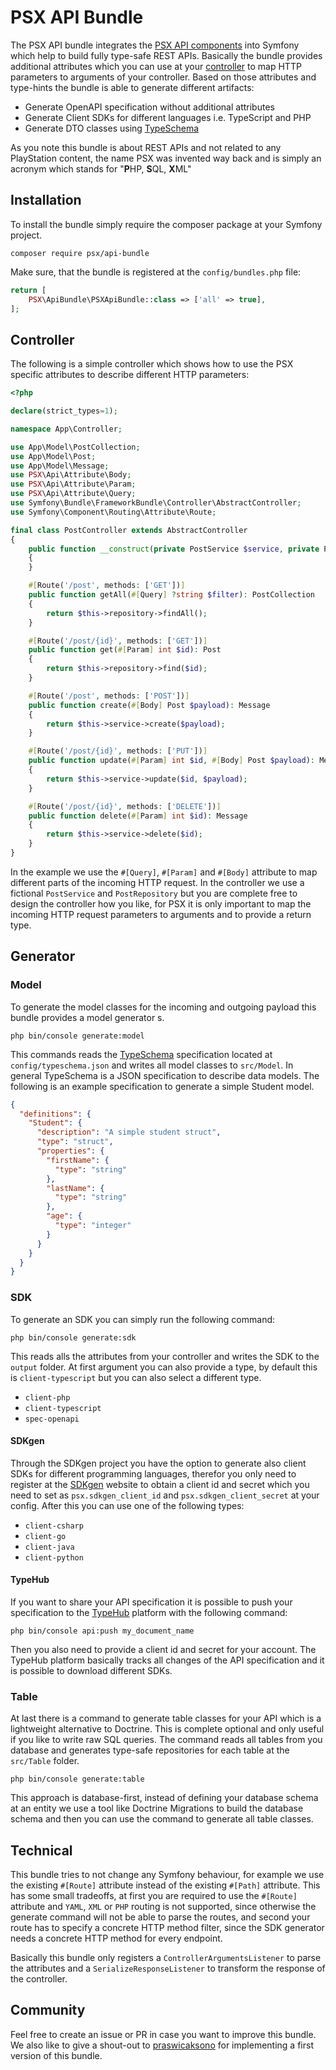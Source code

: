 
# PSX API Bundle

The PSX API bundle integrates the [PSX API components](https://phpsx.org/) into Symfony which help
to build fully type-safe REST APIs. Basically the bundle provides additional attributes which you
can use at your [controller](#controller) to map HTTP parameters to arguments of your controller.
Based on those attributes and type-hints the bundle is able to generate different artifacts:

* Generate OpenAPI specification without additional attributes
* Generate Client SDKs for different languages i.e. TypeScript and PHP
* Generate DTO classes using [TypeSchema](https://typeschema.org/)

As you note this bundle is about REST APIs and not related to any PlayStation content, the name PSX
was invented way back and is simply an acronym which stands for "**P**HP, **S**QL, **X**ML"

## Installation

To install the bundle simply require the composer package at your Symfony project.

```
composer require psx/api-bundle
```

Make sure, that the bundle is registered at the `config/bundles.php` file:

```php
return [
    PSX\ApiBundle\PSXApiBundle::class => ['all' => true],
];
```

## Controller

The following is a simple controller which shows how to use the PSX specific attributes to describe
different HTTP parameters:

```php
<?php

declare(strict_types=1);

namespace App\Controller;

use App\Model\PostCollection;
use App\Model\Post;
use App\Model\Message;
use PSX\Api\Attribute\Body;
use PSX\Api\Attribute\Param;
use PSX\Api\Attribute\Query;
use Symfony\Bundle\FrameworkBundle\Controller\AbstractController;
use Symfony\Component\Routing\Attribute\Route;

final class PostController extends AbstractController
{
    public function __construct(private PostService $service, private PostRepository $repository)
    {
    }

    #[Route('/post', methods: ['GET'])]
    public function getAll(#[Query] ?string $filter): PostCollection
    {
        return $this->repository->findAll();
    }

    #[Route('/post/{id}', methods: ['GET'])]
    public function get(#[Param] int $id): Post
    {
        return $this->repository->find($id);
    }

    #[Route('/post', methods: ['POST'])]
    public function create(#[Body] Post $payload): Message
    {
        return $this->service->create($payload);
    }

    #[Route('/post/{id}', methods: ['PUT'])]
    public function update(#[Param] int $id, #[Body] Post $payload): Message
    {
        return $this->service->update($id, $payload);
    }

    #[Route('/post/{id}', methods: ['DELETE'])]
    public function delete(#[Param] int $id): Message
    {
        return $this->service->delete($id);
    }
}
```

In the example we use the `#[Query]`, `#[Param]` and `#[Body]` attribute to map different parts of
the incoming HTTP request. In the controller we use a fictional `PostService` and `PostRepository`
but you are complete free to design the controller how you like, for PSX it is only important to map
the incoming HTTP request parameters to arguments and to provide a return type.

## Generator

### Model

To generate the model classes for the incoming and outgoing payload this bundle provides
a model generator s.

```
php bin/console generate:model
```

This commands reads the [TypeSchema](https://typeschema.org/) specification located at `config/typeschema.json`
and writes all model classes to `src/Model`. In general TypeSchema is a JSON specification to describe data models.
The following is an example specification to generate a simple Student model.

```json
{
  "definitions": {
    "Student": {
      "description": "A simple student struct",
      "type": "struct",
      "properties": {
        "firstName": {
          "type": "string"
        },
        "lastName": {
          "type": "string"
        },
        "age": {
          "type": "integer"
        }
      }
    }
  }
}
```

### SDK

To generate an SDK you can simply run the following command:

```
php bin/console generate:sdk
```

This reads alls the attributes from your controller and writes the SDK to the `output` folder.
At first argument you can also provide a type, by default this is `client-typescript` but you can also
select a different type.

* `client-php`
* `client-typescript`
* `spec-openapi`

#### SDKgen

Through the SDKgen project you have the option to generate also client SDKs for
different programming languages, therefor you only need to register at the [SDKgen](https://sdkgen.app/)
website to obtain a client id and secret which you need to set as `psx.sdkgen_client_id` and `psx.sdkgen_client_secret`
at your config. After this you can use one of the following types:

* `client-csharp`
* `client-go`
* `client-java`
* `client-python`

#### TypeHub

If you want to share your API specification it is possible to push your specification to the [TypeHub](https://typehub.cloud/)
platform with the following command:

```
php bin/console api:push my_document_name
```

Then you also need to provide a client id and secret for your account. The TypeHub platform basically tracks all changes of
the API specification and it is possible to download different SDKs. 

### Table

At last there is a command to generate table classes for your API which is a lightweight alternative
to Doctrine. This is complete optional and only useful if you like to write raw SQL queries. The command
reads all tables from you database and generates type-safe repositories for each table at the `src/Table` folder.

```
php bin/console generate:table
```

This approach is database-first, instead of defining your database schema at an entity we use a tool like
Doctrine Migrations to build the database schema and then you can use the command to generate all table
classes.

## Technical

This bundle tries to not change any Symfony behaviour, for example we use the existing `#[Route]` attribute instead
of the existing `#[Path]` attribute. This has some small tradeoffs, at first you are required to use the
`#[Route]` attribute and `YAML`, `XML` or `PHP` routing is not supported, since otherwise the generate command will not
be able to parse the routes, and second your route has to specify a concrete HTTP method filter, since the SDK generator
needs a concrete HTTP method for every endpoint.

Basically this bundle only registers a `ControllerArgumentsListener` to parse the attributes and a
`SerializeResponseListener` to transform the response of the controller.

## Community

Feel free to create an issue or PR in case you want to improve this bundle. We also like to give a
shout-out to [praswicaksono](https://github.com/praswicaksono/typeapi-bundle) for implementing a
first version of this bundle.
